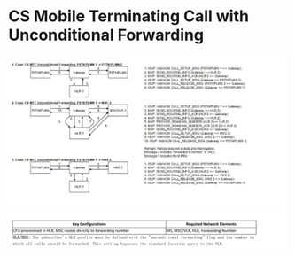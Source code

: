 # CS Mobile Terminating Call with Unconditional Forwarding

![CS Mobile Terminating Call with Unconditional Forwarding](Images/CS%20Mobile%20Terminating%20Call%20with%20Unconditional%20Forwarding.png)
![CS Mobile Terminating Call with Unconditional Forwarding](Images/CS%20Mobile%20Terminating%20Call%20with%20Unconditional%20Forwarding%202.png)